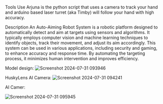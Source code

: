 Tools Use
Arjuna is the python script that uses a camera to track your hand and arduino based laser turret (aka Timby) will follow your hand with high accuracy.

Description
An Auto-Aiming Robot System is a robotic platform designed to automatically detect and aim at targets using sensors and algorithms. It typically employs computer vision and machine learning techniques to identify objects, track their movement, and adjust its aim accordingly. This system can be used in various applications, including security and gaming, to enhance accuracy and response time. By automating the targeting process, it minimizes human intervention and improves efficiency.

Model design:
![Screenshot 2024-07-31 093946](https://github.com/user-attachments/assets/5d3ce548-27cc-4310-b15b-35027c29a53b)

HuskyLens AI Camera:
![Screenshot 2024-07-31 094241](https://github.com/user-attachments/assets/7c860987-628d-40c3-9028-8b84670265b6)

AI Camer:

![Screenshot 2024-07-31 095945](https://github.com/user-attachments/assets/af254269-f43b-4880-9382-3b0d74340026)
